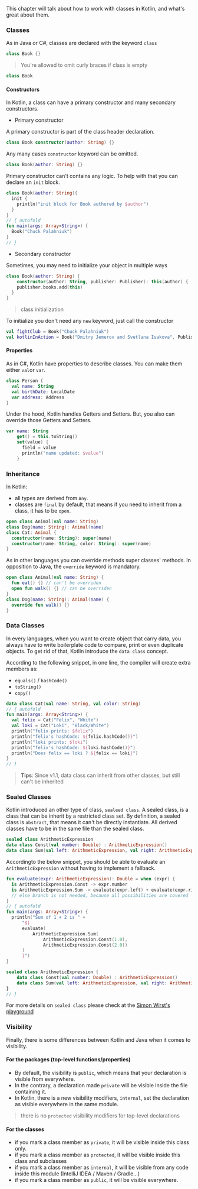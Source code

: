 This chapter will talk about how to work with classes in Kotlin, and what's great about them.

### Classes

As in Java or C#, classes are declared with the keyword `class`

```kotlin
class Book {}
```

> You're allowed to omit curly braces if class is empty

```kotlin
class Book
```

#### Constructors

In Kotlin, a class can have a primary constructor and many secondary constructors.

- Primary constructor

A primary constructor is part of the class header declaration.

```kotlin
class Book constructor(author: String) {}
```

Any many cases `constructor` keyword can be omitted. 

```kotlin
class Book(author: String) {}
```

Primary constructor can't contains any logic. To help with that you can declare an `init` block.

```kotlin  runnable
class Book(author: String){
  init {
    println("init block for Book authored by $author")
  }
}
// { autofold
fun main(args: Array<String>) {
  Book("Chuck Palahniuk")
}
// }
```

- Secondary constructor

Sometimes, you may need to initialize your object in multiple ways

```kotlin
class Book(author: String) {
    constructor(author: String, publisher: Publisher): this(author) {
    publisher.books.add(this)
  }
}
```

> class initialization

To initialize you don't need any `new` keyword, just call the constructor

```kotlin
val fightClub = Book("Chuck Palahniuk")
val kotlinInAction = Book("Dmitry Jemerov and Svetlana Isakova", Publisher("Manning"))
```

#### Properties

As in C#, Kotlin have properties to describe classes. You can make them either `val`or `var`.

```kotlin
class Person {
  val name: String
  val birthDate: LocalDate
  var address: Address
}
```

Under the hood, Kotlin handles Getters and Setters. But, you also can override those Getters and Setters.

```kotlin
var name: String
    get() = this.toString()
    set(value) {
      field = value
      println("name updated: $value")
    }
```

### Inheritance

In Kotlin:
- all types are derived from `Any`.
- classes are `final` by default, that means if you need to inherit from a class, it has to be `open`.

```kotlin
open class Animal(val name: String)
class Dog(name: String): Animal(name)
class Cat: Animal {
  constructor(name: String): super(name)
  constructor(name: String, color: String): super(name)
}
```

As in other languages you can override methods super classes' methods.
In opposition to Java, the `override` keyword is mandatory.

```kotlin
open class Animal(val name: String) {
  fun eat() {} // can't be overriden
  open fun walk() {} // can be overriden
}
class Dog(name: String): Animal(name) {
  override fun walk() {}
}
```

### Data Classes

In every languages, when you want to create object that carry data, you always have to write boilerplate code to 
compare, print or even duplicate objects.
To get rid of that, Kotlin introduce the `data class` concept.

According to the following snippet, in one line, the compiler will create extra members as:

- `equals()` / `hashCode()`
- `toString()`
- `copy()`

```kotlin runnable
data class Cat(val name: String, val color: String)
// { autofold
fun main(args: Array<String>) {
  val felix = Cat("Felix", "White")
  val loki = Cat("Loki", "Black/White")
  println("felix prints: $felix")
  println("felix's hashCode: ${felix.hashCode()}")
  println("loki prints: $loki")
  println("felix's hashCode: ${loki.hashCode()}")
  println("Does felix == loki ? ${felix == loki}")
}
// }
```

> **Tips**: Since v1.1, data class can inherit from other classes, but still can't be inherited

### Sealed Classes

Kotlin introduced an other type of class, `sealeed class`. A sealed class, is a class that can be inherit by a 
restricted class set. By definition, a sealed class is `abstract`, that means it can't be directly instantiate.
All derived classes have to be in the same file than the sealed class.

```kotlin
sealed class ArithmeticExpression 
data class Const(val number: Double) : ArithmeticExpression()
data class Sum(val left: ArithmeticExpression, val right: ArithmeticExpression) : ArithmeticExpression()
```

Accordingto the below snippet, you should be able to evaluate an `ArithmeticExpression` without having to implement a 
fallback.

```kotlin runnable
fun evaluate(expr: ArithmeticExpression): Double = when (expr) {
  is ArithmeticExpression.Const -> expr.number
  is ArithmeticExpression.Sum -> evaluate(expr.left) + evaluate(expr.right)
  // else branch is not needed, because all possibilities are covered
}
// { autofold
fun main(args: Array<String>) {
  println("Sum of 1 + 2 is " +
      "${
      evaluate(
          ArithmeticExpression.Sum(
              ArithmeticExpression.Const(1.0),
              ArithmeticExpression.Const(2.0))
      )
      }")
}

sealed class ArithmeticExpression {
    data class Const(val number: Double) : ArithmeticExpression()
    data class Sum(val left: ArithmeticExpression, val right: ArithmeticExpression) : ArithmeticExpression()
}
// }
```

For more details on `sealed class` please check at the [Simon Wirst's playground](https://tech.io/playgrounds/6539/kotlin-sealed-classes-in-action)

### Visibility

Finally, there is some differences between Kotlin and Java when it comes to visibility.

#### For the packages (top-level functions/properties)

- By default, the visibility is `public`, which means that your declaration is visible from everywhere.
- In the contrary, a declaration made `private` will be visible inside the file containing it.
- In Kotlin, there is a new visibility modifiers, `internal`, set the declaration as visible everywhere in the same 
module.

> there is no `protected` visibility modifiers for top-level declarations

#### For the classes

- if you mark a class member as `private`, it will be visible inside this class only.
- if you mark a class member as `protected`, it will be visible inside this class and subclasses
- if you mark a class member as `internal`, it will be visible from any code inside this module (IntelliJ IDEA / 
Maven / Gradle...)
- if you mark a class member as `public`, it will be visible everywhere.

